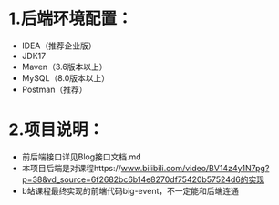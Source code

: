 # 1.后端环境配置：
  - IDEA（推荐企业版）
  - JDK17
  - Maven（3.6版本以上）
  - MySQL（8.0版本以上）
  - Postman（推荐）

# 2.项目说明：
  - 前后端接口详见Blog接口文档.md
  - 本项目后端是对课程https://www.bilibili.com/video/BV14z4y1N7pg?p=38&vd_source=6f2682bc6b14e8270df75420b57524d6的实现
  - b站课程最终实现的前端代码big-event，不一定能和后端连通
  
